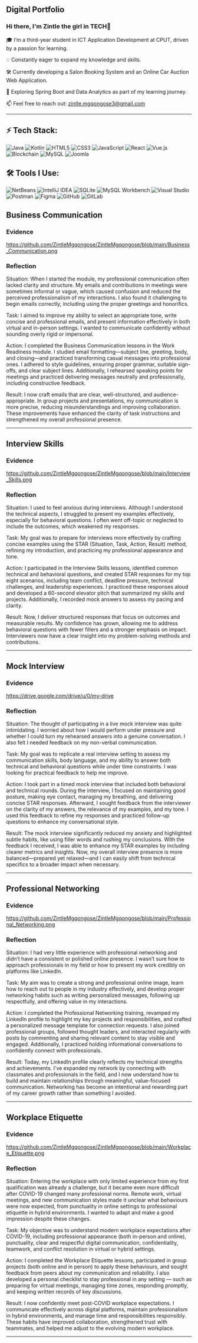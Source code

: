 ## Digital Portfolio
### Hi there, I'm Zintle the girl in TECH👋

🎓 I’m a third-year student in ICT Application Development at CPUT, driven by a passion for learning.

💡 Constantly eager to expand my knowledge and skills.

🛠️ Currently developing a Salon Booking System and an Online Car Auction Web Application.

🌱 Exploring Spring Boot and Data Analytics as part of my learning journey.

📫 Feel free to reach out: zintle.mgqongose3@gmail.com

---

## ⚡ Tech Stack:
![Java](https://img.shields.io/badge/Java-ED8B00?style=for-the-badge&logo=openjdk&logoColor=white)
![Kotlin](https://img.shields.io/badge/Kotlin-7F52FF?style=for-the-badge&logo=kotlin&logoColor=white)
![HTML5](https://img.shields.io/badge/HTML5-E34F26?style=for-the-badge&logo=html5&logoColor=white)
![CSS3](https://img.shields.io/badge/CSS3-1572B6?style=for-the-badge&logo=css3&logoColor=white)
![JavaScript](https://img.shields.io/badge/JavaScript-F7DF1E?style=for-the-badge&logo=javascript&logoColor=black)
![React](https://img.shields.io/badge/React-20232A?style=for-the-badge&logo=react&logoColor=61DAFB)
![Vue.js](https://img.shields.io/badge/Vue.js-35495E?style=for-the-badge&logo=vuedotjs&logoColor=4FC08D)
![Blockchain](https://img.shields.io/badge/Blockchain-121D33?style=for-the-badge&logo=bitcoin&logoColor=white)
![MySQL](https://img.shields.io/badge/MySQL-4479A1?style=for-the-badge&logo=mysql&logoColor=white)
![Joomla](https://img.shields.io/badge/Joomla-5091CD?style=for-the-badge&logo=joomla&logoColor=white)



## 🛠️ Tools I Use:

![NetBeans](https://img.shields.io/badge/NetBeans-1B6AC6?style=for-the-badge&logo=apache-netbeans-ide&logoColor=white)
![IntelliJ IDEA](https://img.shields.io/badge/IntelliJ_IDEA-000000?style=for-the-badge&logo=intellij-idea&logoColor=white)
![SQLite](https://img.shields.io/badge/SQLite-003B57?style=for-the-badge&logo=sqlite&logoColor=white)
![MySQL Workbench](https://img.shields.io/badge/MySQL_Workbench-00758F?style=for-the-badge&logo=mysql&logoColor=white)
![Visual Studio](https://img.shields.io/badge/Visual_Studio-5C2D91?style=for-the-badge&logo=visualstudio&logoColor=white)
![Postman](https://img.shields.io/badge/Postman-FF6C37?style=for-the-badge&logo=postman&logoColor=white)
![Figma](https://img.shields.io/badge/Figma-F24E1E?style=for-the-badge&logo=figma&logoColor=white)
![GitHub](https://img.shields.io/badge/GitHub-181717?style=for-the-badge&logo=github&logoColor=white)
![GitLab](https://img.shields.io/badge/GitLab-FC6D26?style=for-the-badge&logo=gitlab&logoColor=white)


## Business Communication
### Evidence

https://github.com/ZintleMgqongose/ZintleMgqongose/blob/main/Business_Communication.png


### Reflection

Situation: When I started the module, my professional communication often lacked clarity and structure. My emails and contributions in meetings were sometimes informal or vague, which caused confusion and reduced the perceived professionalism of my interactions. I also found it challenging to begin emails correctly, including using the proper greetings and honorifics.

Task: I aimed to improve my ability to select an appropriate tone, write concise and professional emails, and present information effectively in both virtual and in-person settings. I wanted to communicate confidently without sounding overly rigid or impersonal.

Action: I completed the Business Communication lessons in the Work Readiness module. I studied email formatting—subject line, greeting, body, and closing—and practiced transforming casual messages into professional ones. I adhered to style guidelines, ensuring proper grammar, suitable sign-offs, and clear subject lines. Additionally, I rehearsed speaking points for meetings and practiced delivering messages neutrally and professionally, including constructive feedback.

Result: I now craft emails that are clear, well-structured, and audience-appropriate. In group projects and presentations, my communication is more precise, reducing misunderstandings and improving collaboration. These improvements have enhanced the clarity of task instructions and strengthened my overall professional presence.



---

## Interview Skills
### Evidence
https://github.com/ZintleMgqongose/ZintleMgqongose/blob/main/Interview_Skills.png

### Reflection
Situation: I used to feel anxious during interviews. Although I understood the technical aspects, I struggled to present my examples effectively, especially for behavioral questions. I often went off-topic or neglected to include the outcomes, which weakened my responses.

Task: My goal was to prepare for interviews more effectively by crafting concise examples using the STAR (Situation, Task, Action, Result) method, refining my introduction, and practicing my professional appearance and tone.

Action: I participated in the Interview Skills lessons, identified common technical and behavioral questions, and created STAR responses for my top eight scenarios, including team conflict, deadline pressure, technical challenges, and leadership experiences. I practiced these responses aloud and developed a 60-second elevator pitch that summarized my skills and projects. Additionally, I recorded mock answers to assess my pacing and clarity.

Result: Now, I deliver structured responses that focus on outcomes and measurable results. My confidence has grown, allowing me to address behavioral questions with fewer fillers and a stronger emphasis on impact. Interviewers now have a clear insight into my problem-solving methods and contributions.

---

## Mock Interview
### Evidence
https://drive.google.com/drive/u/0/my-drive


### Reflection
Situation: The thought of participating in a live mock interview was quite intimidating. I worried about how I would perform under pressure and whether I could turn my rehearsed answers into a genuine conversation. I also felt I needed feedback on my non-verbal communication.

Task: My goal was to replicate a real interview setting to assess my communication skills, body language, and my ability to answer both technical and behavioral questions while under time constraints. I was looking for practical feedback to help me improve.

Action: I took part in a timed mock interview that included both behavioral and technical rounds. During the interview, I focused on maintaining good posture, making eye contact, managing my breathing, and delivering concise STAR responses. Afterward, I sought feedback from the interviewer on the clarity of my answers, the relevance of my examples, and my tone. I used this feedback to refine my responses and practiced follow-up questions to enhance my conversational style.

Result: The mock interview significantly reduced my anxiety and highlighted subtle habits, like using filler words and rushing my conclusions. With the feedback I received, I was able to enhance my STAR examples by including clearer metrics and insights. Now, my overall interview presence is more balanced—prepared yet relaxed—and I can easily shift from technical specifics to a broader impact when necessary.



---


## Professional Networking
### Evidence

https://github.com/ZintleMgqongose/ZintleMgqongose/blob/main/Professional_Networking.png

### Reflection

Situation: I had very little experience with professional networking and didn’t have a consistent or polished online presence. I wasn’t sure how to approach professionals in my field or how to present my work credibly on platforms like LinkedIn.

Task: My aim was to create a strong and professional online image, learn how to reach out to people in my industry effectively, and develop proper networking habits such as writing personalized messages, following up respectfully, and offering value in my interactions.

Action: I completed the Professional Networking training, revamped my LinkedIn profile to highlight my key projects and responsibilities, and crafted a personalized message template for connection requests. I also joined professional groups, followed thought leaders, and interacted regularly with posts by commenting and sharing relevant content to stay visible and engaged. Additionally, I practiced holding informational conversations to confidently connect with professionals.

Result: Today, my LinkedIn profile clearly reflects my technical strengths and achievements. I’ve expanded my network by connecting with classmates and professionals in the field, and I now understand how to build and maintain relationships through meaningful, value-focused communication. Networking has become an intentional and rewarding part of my career growth rather than something I avoided.

---

## Workplace Etiquette
### Evidence

https://github.com/ZintleMgqongose/ZintleMgqongose/blob/main/Workplace_Etiquette.png

### Reflection

Situation: Entering the workplace with only limited experience from my first qualification was already a challenge, but it became even more difficult after COVID-19 changed many professional norms. Remote work, virtual meetings, and new communication styles made it unclear what behaviours were now expected, from punctuality in online settings to professional etiquette in hybrid environments. I wanted to adapt and make a good impression despite these changes.

Task: My objective was to understand modern workplace expectations after COVID-19, including professional appearance (both in-person and online), punctuality, clear and respectful digital communication, confidentiality, teamwork, and conflict resolution in virtual or hybrid settings.

Action: I completed the Workplace Etiquette lessons, participated in group projects (both online and in person) to apply these behaviours, and sought feedback from peers about my communication and reliability. I also developed a personal checklist to stay professional in any setting — such as preparing for virtual meetings, managing time zones, responding promptly, and keeping written records of key discussions.

Result: I now confidently meet post-COVID workplace expectations. I communicate effectively across digital platforms, maintain professionalism in hybrid environments, and manage time and responsibilities responsibly. These habits have improved collaboration, strengthened trust with teammates, and helped me adjust to the evolving modern workplace.

---










